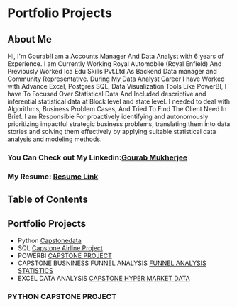 # Portfolio Projects
## About Me 
Hi, I'm Gourab!I am a Accounts Manager And Data Analyst with 6 years of Experience. I am Currently Working Royal Automobile (Royal Enfield) And Previously Worked Ica Edu Skills Pvt.Ltd As Backend Data manager and Community Representative.
During My Data Analyst Career I have Worked with Advance Excel, Postgres SQL, Data Visualization Tools Like PowerBI, I have To Focused Over Statistical Data And Included descriptive and inferential statistical data at Block level and state level. I needed to deal with Algorithms, Business Problem Cases, And Tried To Find The Client Need In Brief.
I am Responsible For proactively identifying and autonomously prioritizing impactful strategic business problems, translating them into data stories and solving them effectively by applying suitable statistical data analysis and modeling methods.
### You Can Check out My Linkedin:[Gourab Mukherjee](https://www.linkedin.com/in/gourabmukherjee91/)
### My Resume: [Resume Link](https://github.com/Gourab1991-prog/Gourab-s-Portfolio/blob/main/Gourab%20Mukherjee%20Resume.pdf)

## Table of Contents

## Portfolio Projects

- Python [Capstonedata](https://github.com/Gourab1991-prog/Gourab-s-Portfolio/blob/main/capstone%20project%20(2).ipynb)
- SQL [Capstone Airline Project](https://github.com/Gourab1991-prog/Capstone-SQL-PROJECT/tree/main)
- POWERBI [CAPSTONE PROJECT](https://github.com/Gourab1991-prog/Gourab-s-Portfolio/blob/main/MY%20SHOPNEST%20DOC.docx)
- CAPSTONE BUSNINESS FUNNEL ANALYSIS [FUNNEL ANALYSIS STATISTICS](https://github.com/Gourab1991-prog/Gourab-s-Portfolio/commit/20274b2f475356ffe624ebcf6d00350dd00c9e50)
- EXCEL DATA ANALYSIS [CAPSTONE HYPER MARKET DATA](https://github.com/Gourab1991-prog/Gourab-s-Portfolio/commit/fea1d8717398c23dd7892de12e64aa4e4a204bda)

### PYTHON CAPSTONE PROJECT 
